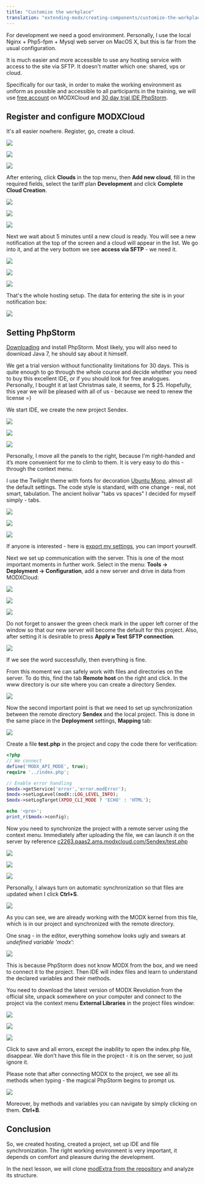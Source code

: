 ```yaml
---
title: "Customize the workplace"
translation: "extending-modx/creating-components/customize-the-workplace"
---
```


For development we need a good environment. Personally, I use the local Nginx + Php5-fpm + Mysql web server on MacOS X, but this is far from the usual configuration.

It is much easier and more accessible to use any hosting service with access to the site via SFTP. It doesn't matter which one: shared, vps or cloud.

Specifically for our task, in order to make the working environment as uniform as possible and accessible to all participants in the training, we will use [free account](https://modxcloud.com/signup/lab-account.html) on MODXCloud and [30 day trial IDE PhpStorm](http://www.jetbrains.com/phpstorm/download/).

## Register and configure MODXCloud

It's all easier nowhere. Register, go, create a cloud.

![](/2.x/ru/extending-modx/creating-components/customize-1.png)

![](/2.x/ru/extending-modx/creating-components/customize-2.png)

![](/2.x/ru/extending-modx/creating-components/customize-3.png)

After entering, click **Clouds** in the top menu, then **Add new cloud**, fill in the required fields, select the tariff plan **Development** and click **Complete Cloud Creation**.

![](/2.x/ru/extending-modx/creating-components/customize-4.png)

![](/2.x/ru/extending-modx/creating-components/customize-5.png)

![](/2.x/ru/extending-modx/creating-components/customize-6.png)

Next we wait about 5 minutes until a new cloud is ready. You will see a new notification at the top of the screen and a cloud will appear in the list. We go into it, and at the very bottom we see **access via SFTP** - we need it.

![](/2.x/ru/extending-modx/creating-components/customize-7.png)

![](/2.x/ru/extending-modx/creating-components/customize-8.png)

![](/2.x/ru/extending-modx/creating-components/customize-9.png)

That's the whole hosting setup. The data for entering the site is in your notification box:

![](/2.x/ru/extending-modx/creating-components/customize-10.png)

## Setting PhpStorm

[Downloading](http://www.jetbrains.com/phpstorm/download/) and install PhpStorm. Most likely, you will also need to download Java 7, he should say about it himself.

We get a trial version without functionality limitations for 30 days. This is quite enough to go through the whole course and decide whether you need to buy this excellent IDE, or if you should look for free analogues. Personally, I bought it at last Christmas sale, it seems, for $ 25. Hopefully, this year we will be pleased with all of us - because we need to renew the license =)

We start IDE, we create the new project Sendex.

![](/2.x/ru/extending-modx/creating-components/PhpStorm-1.png)

![](/2.x/ru/extending-modx/creating-components/PhpStorm-2.png)

![](/2.x/ru/extending-modx/creating-components/PhpStorm-3.png)

Personally, I move all the panels to the right, because I'm right-handed and it’s more convenient for me to climb to them. It is very easy to do this - through the context menu.

I use the Twilight theme with fonts for decoration [Ubuntu Mono](http://font.ubuntu.com/), almost all the default settings. The code style is standard, with one change - real, not smart, tabulation. The ancient holivar "tabs vs spaces" I decided for myself simply - tabs.

![](/2.x/ru/extending-modx/creating-components/PhpStorm-4.png)

![](/2.x/ru/extending-modx/creating-components/PhpStorm-5.png)

![](/2.x/ru/extending-modx/creating-components/PhpStorm-6.png)

If anyone is interested - here is [export my settings](http://yadi.sk/d/CuMmZlEgGqq6Q), you can import yourself.

Next we set up communication with the server. This is one of the most important moments in further work. Select in the menu: **Tools → Deployment → Configuration**, add a new server and drive in data from MODXCloud:

![](/2.x/ru/extending-modx/creating-components/PhpStorm-7.png)

![](/2.x/ru/extending-modx/creating-components/PhpStorm-8.png)

![](/2.x/ru/extending-modx/creating-components/PhpStorm-9.png)

Do not forget to answer the green check mark in the upper left corner of the window so that our new server will become the default for this project. Also, after setting it is desirable to press **Apply и Test SFTP connection**.

![](/2.x/ru/extending-modx/creating-components/PhpStorm-10.png)

If we see the word successfully, then everything is fine.

From this moment we can safely work with files and directories on the server. To do this, find the tab **Remote host** on the right and click. In the www directory is our site where you can create a directory Sendex.

![](/2.x/ru/extending-modx/creating-components/PhpStorm-11.png)

Now the second important point is that we need to set up synchronization between the remote directory **Sendex** and the local project. This is done in the same place in the **Deployment** settings, **Mapping** tab:

![](/2.x/ru/extending-modx/creating-components/PhpStorm-12.png)

Create a file **test.php** in the project and copy the code there for verification:

``` php
<?php
// We connect
define('MODX_API_MODE', true);
require '../index.php';

// Enable error handling
$modx->getService('error','error.modError');
$modx->setLogLevel(modX::LOG_LEVEL_INFO);
$modx->setLogTarget(XPDO_CLI_MODE ? 'ECHO' : 'HTML');

echo '<pre>';
print_r($modx->config);
```

Now you need to synchronize the project with a remote server using the context menu. Immediately after uploading the file, we can launch it on the server by reference [c2263.paas2.ams.modxcloud.com/Sendex/test.php](c2263.paas2.ams.modxcloud.com/Sendex/test.php)

![](/2.x/ru/extending-modx/creating-components/PhpStorm-13.png)

![](/2.x/ru/extending-modx/creating-components/PhpStorm-14.png)

![](/2.x/ru/extending-modx/creating-components/PhpStorm-15.png)

Personally, I always turn on automatic synchronization so that files are updated when I click **Ctrl+S**.

![](/2.x/ru/extending-modx/creating-components/PhpStorm-16.png)

As you can see, we are already working with the MODX kernel from this file, which is in our project and synchronized with the remote directory.

One snag - in the editor, everything somehow looks ugly and swears at _undefined variable 'modx'_:

![](/2.x/ru/extending-modx/creating-components/PhpStorm-17.png)

This is because PhpStorm does not know MODX from the box, and we need to connect it to the project. Then IDE will index files and learn to understand the declared variables and their methods.

You need to download the latest version of MODX Revolution from the official site, unpack somewhere on your computer and connect to the project via the context menu **External Libraries** in the project files window:

![](/2.x/ru/extending-modx/creating-components/PhpStorm-18.png)

![](/2.x/ru/extending-modx/creating-components/PhpStorm-19.png)

![](/2.x/ru/extending-modx/creating-components/PhpStorm-20.png)

Click to save and all errors, except the inability to open the index.php file, disappear. We don’t have this file in the project - it is on the server, so just ignore it.

Please note that after connecting MODX to the project, we see all its methods when typing - the magical PhpStorm begins to prompt us.

![](/2.x/ru/extending-modx/creating-components/PhpStorm-21.png)

Moreover, by methods and variables you can navigate by simply clicking on them. **Ctrl+B**.

## Conclusion

So, we created hosting, created a project, set up IDE and file synchronization. The right working environment is very important, it depends on comfort and pleasure during the development.

In the next lesson, we will clone [modExtra from the repository](https://github.com/bezumkin/modExtra) and analyze its structure.
